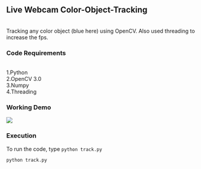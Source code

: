 <h2>Live Webcam Color-Object-Tracking</h2><br>
Tracking any  color object (blue here) using OpenCV. Also used threading to increase the fps.

<h3>Code Requirements</h3><br>
1.Python<br>
2.OpenCV 3.0<br>
3.Numpy<br>
4.Threading<br>

### Working Demo
<img src="https://github.com/pranavmicro7/Color-Object-Tracking/blob/master/demo.gif">


### Execution
To run the code, type `python track.py`

```
python track.py
